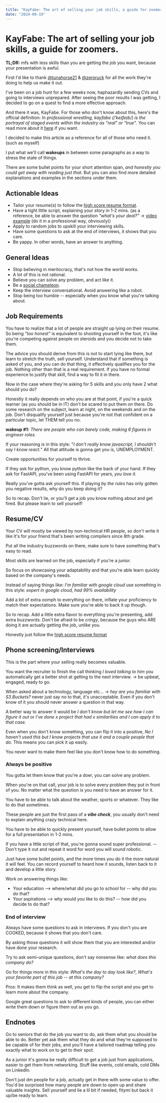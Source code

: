 ```yaml
---
title: "KayFabe: The art of selling your job skills, a guide for zoomers."
date: "2024-09-19"
---
```


# KayFabe: The art of selling your job skills, a guide for zoomers.

**TL;DR:** mfs with less skills than you are getting the job you want, because your presentation is awful.

First I'd like to thank [@tunahorse21](https://x.com/tunahorse21) & [@zeroruck](https://x.com/zeroruck) for all the work they're doing to help us make it out.

I've been on a job hunt for a few weeks now, haphazardly sending CVs and going to interviews unprepared. After seeing the poor results I was getting, I decided to go on a quest to find a more effective approach.

And there it was, KayFabe. For those who don't know about this, here's the official definition: *In professional wrestling, kayfabe (/ˈkeɪfeɪb/) is the portrayal of staged events within the industry as "real" or "true"*. You can read more about it [here](https://en.wikipedia.org/wiki/Kayfabe) if you want.

I decided to make this article as a reference for all of those who need it. (such as myself)

I put what we'll call **wakeups** in between some paragraphs as a way to stress the state of things.

There are some bullet points for your short attention span, *and honestly you could get away with reading just that*. But you can also find more detailed explanations and examples in the sections under them.

## Actionable Ideas

- Tailor your resume(s) to follow the [high score resume format](https://www.theladders.com/career-advice/the-high-score-resume-format-how-to-write-a-resume-for-2020).
- Have a tight little script, explaining your story in 1-2 mins. (as a reference, be able to answer the question *"what's your deal?"* -> [video example](https://www.youtube.com/shorts/GGCkcda8fq4) (do it in a professional way, obviously))
- Apply to random jobs to upskill your interviewing skills.
- Have some questions to ask at the end of interviews, it shows that you care.
- Be yappy. In other words, have an answer to anything.

## General Ideas

- Stop believing in meritocracy, that's not how the world works.
- A lot of this is not rational.
- Believe you can solve any problem, and act like it.
- Be a [social chameleon](https://en.wikipedia.org/wiki/Code-switching).
- Keep the interview conversational. Avoid answering like a robot.
- Stop being too humble -- especially when you know what you're talking about.

## Job Requirements

You have to realize that a lot of people are straight up lying on their resume. So being *"too honest"* is equivalent to shooting yourself in the foot, it's like you're competing against people on steroids and you decide not to take them.

The advice you should derive from this is not to start lying like them, but learn to stretch the truth, sell yourself. Understand that if something is asked of you, and you can do that thing, it effectively qualifies you for the job. Nothing other than that is a real requirement. If you have no formal experience to justify that skill, find a way to fit it in there.

Now in the case where they're asking for 5 skills and you only have 2 what should you do?

Honestly it really depends on who you are at that point, if you're a quick learner (as you should be in IT) don't be scared to put them on there. Do some research on the subject, learn at night, on the weekends and on the job. Don't disqualify yourself just because you're not that confident on a particular topic, let THEM tell you no.

**wakeup #1:** *There are people who can barely code, making 6 figures in engineer roles.*

If your reasoning is in this style: "*I don't really know javascript, I shouldn't say I know react.*" All that attitude is gonna get you is, UNEMPLOYMENT.

Create opportunities for yourself to thrive.

If they ask for python, you know python like the back of your hand. If they ask for FastAPI, you've been using FastAPI for years, *you love it*.

Really you've gotta ask yourself this. If playing *by the rules* has only gotten you negative results, why do you keep doing it?

So to recap. Don't lie, or you'll get a job you know nothing about and get fired. But please learn to sell yourself!

## Resume/CV

Your CV will mostly be viewed by non-technical HR people, so don't write it like it's for your friend that's been writing compilers since 8th grade.

Put all the industry buzzwords on there, make sure to have something that's easy to read.

Most skills are learned on the job, especially if you're a junior.

So focus on showcasing your adaptability and that you're able learn quickly based on the company's needs.

Instead of saying things like: *I'm familiar with google cloud* use something in this style: *expert in google cloud, had 99% availability*

Add a bit of extra oomph to everything on there, inflate your proficiency to match their expectations. Make sure you're able to back it up though.

So to recap. Add a little extra flavor to everything you're presenting, add extra buzzwords. Don't be afraid to be *cringy*, because the guys who ARE doing it are actually getting the job, unlike you.

Honestly just follow the [high score resume format](https://www.theladders.com/career-advice/the-high-score-resume-format-how-to-write-a-resume-for-2020)

## Phone screening/Interviews

This is the part where your selling really becomes valuable.

You want the recruiter to finish the call thinking *I loved talking to him* you automatically get a better shot at getting to the next interview. -> be upbeat, engaged, ready to go.

When asked about a technology, language etc... -> *hey are you familiar with S3 Buckets?* never just say no to that, it's unacceptable. Even if you don't know of it you should never answer a question in that way.

A better way to answer it would be *I don't know but let me see how I can figure it out* or *I've done x project that had x similarities and I can apply it to that case.*

Even when you don't know something, you can flip it into a positive, *No I haven't used this but I know projects that use it and a couple people that do.* This means you can pick it up easily.

You never want to make them feel like you don't know how to do something.

### Always be positive

You gotta let them know that you're a doer, you can solve any problem.

When you're on that call, your job is to solve every problem they put in front of you. No matter what the question is you need to have an answer for it.

You have to be able to talk about the weather, sports or whatever. They like to do that sometimes.

These people are just the first pass of a ***vibe check***, you usually don't need to explain anything crazy technical here.

You have to be able to quickly present yourself, have bullet points to allow for a full presentation in 1-2 mins.

If you have a little script of that, you're gonna sound super professional. -- Don't type it out and repeat it word for word you will sound robotic.

Just have some bullet points, and the more times you do it the more natural it will feel. You can record yourself to heard how it sounds, listen back to it and develop a little story.

Work on answering things like:
- Your education --> where/what did you go to school for -- why did you do that?
- Your aspirations --> why would you like to do this? -- how did you decide to do that?

### End of interview

Always have some questions to ask in interviews.
If you don't you are COOKED, because it shows that you don't care.

By asking those questions it will show them that you are interested and/or have done your research.

Try to ask semi-unique questions, don't say nonsense like: *what does this company do?*

Go for things more in this style: *What's the day to day look like?*, *What's your favorite part of this job -- at this company?*

Pros: It makes them think as well, you get to flip the script and you get to learn more about the company. 

Google great questions to ask to different kinds of people, you can either write them down or figure them out as you go.

## Endnotes

Go to seniors that do the job you want to do, ask them what you should be able to do. Better yet ask them what they do and what they're supposed to be capable of for their jobs, and you'll have a tailored roadmap telling you exactly what to work on to get to their spot.

As a junior it's gonna be really difficult to get a job just from applications, easier to get them from networking. Stuff like events, cold emails, cold DMs on LinkedIn.

Don't just dm people for a job, actually get in there with some value to offer.
You'd be surprised how many people are down to open up and share valuable insights.
Sell yourself and lie a lil bit if needed, fitymi but back it up/be ready to learn.
